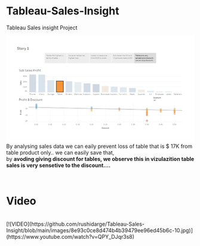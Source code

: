 # Tableau-Sales-Insight
Tableau Sales insight Project

![Sales with discount](https://github.com/rushidarge/Tableau-Sales-Insight/blob/main/images/8e93c0ce8d474b4b39479ee96ed45b6c-22.jpg?raw=true "Title")<br>
By analysing sales data we can eaily prevent loss of table that is $ 17K from table product only..
we can easily save that, <br>
by <b>avoding giving discount for tables, we observe this in vizulazition table sales
is very sensetive to the discount....</b>

<br>

<h1>Video</h1>
<br>
[![VIDEO](https://github.com/rushidarge/Tableau-Sales-Insight/blob/main/images/8e93c0ce8d474b4b39479ee96ed45b6c-10.jpg)](https://www.youtube.com/watch?v=QPY_DJqr3s8)
